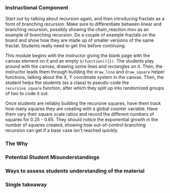 ### Instructional Component
Start out by talking about recursion again, and then introducing fractals as a form of branching recursion. Make sure to differentiate between linear and branching recursion, possibly showing the chain_reaction.mov as an example of branching recursion. Do a couple of example fractals on the board and show how they are made up of smaller versions of the same fractal. Students really need to get this before continuing.

This module begins with the instructor giving the blank page with the canvas element on it and an empty `$(function(){})`. The students play around with the canvas, drawing some lines and rectangles on it. Then, the instructor leads them through building the `draw_line` and `draw_square` helper functions, talking about the X, Y coordinate system in the canvas. Then, the student helps the students (as a class) to pseudo-code the `recursive_square` function, after which they split up into randomized groups of two to code it out.

Once students are reliably building the recursive squares, have them track how many squares they are creating with a global counter variable. Have them vary their square scale ratios and record the different numbers of squares for 0.25 - 0.65. They should notice the exponential growth in the number of squares created, showing how out-of-control branching recursion can get if a base case isn't reached quickly.

### The Why

### Potential Student Misunderstandings

### Ways to assess students understanding of the material

### Single takeaway